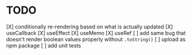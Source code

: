 # TODO

[X] conditionally re-rendering based on what is actually updated
[X] useCallback
[X] useEffect
[X] useMemo
[X] useRef
[ ] add same bug that doesn't render boolean values properly without `.toString()`
[ ] upload as npm package
[ ] add unit tests
